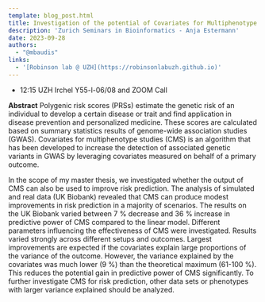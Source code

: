 ```yaml
---
template: blog_post.html
title: Investigation of the potential of Covariates for Multiphenotype Studies (CMS) to improve genetic risk prediction
description: 'Zurich Seminars in Bioinformatics - Anja Estermann'
date: 2023-09-28
authors:
  - "@mbaudis"
links:
  - '[Robinson lab @ UZH](https://robinsonlabuzh.github.io)'
---
```


* 12:15 UZH Irchel Y55-l-06/08 and ZOOM Call

**Abstract** Polygenic risk scores (PRSs) estimate the genetic risk of an individual to develop a certain disease or trait and find application in disease prevention and personalized medicine. These scores are calculated based on summary statistics results of genome-wide association studies (GWAS). Covariates for multiphenotype studies (CMS) is an algorithm that has been developed to increase the detection of associated genetic variants in GWAS by leveraging covariates measured on behalf of a primary outcome.<!--more-->


In the scope of my master thesis, we investigated whether the output of CMS can also be used to improve risk prediction. The analysis of simulated and real data (UK Biobank) revealed that CMS can produce modest improvements in risk prediction in a majority of scenarios. The results on the UK Biobank varied between 7 % decrease and 36 % increase in predictive power of CMS compared to the linear model. Different parameters influencing the effectiveness of CMS were investigated. Results varied strongly across different setups and outcomes. Largest improvements are expected if the covariates explain large proportions of the variance of the outcome. However, the variance explained by the covariates was much lower (9 %) than the theoretical maximum (61-100 %). This reduces the potential gain in predictive power of CMS significantly. To further investigate CMS for risk prediction, other data sets or phenotypes with larger variance explained should be analyzed.